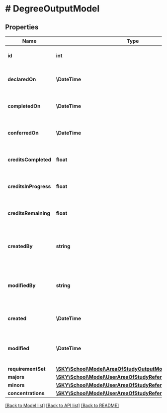 # # DegreeOutputModel

## Properties

Name | Type | Description | Notes
------------ | ------------- | ------------- | -------------
**id** | **int** | The Id of the area of study | [optional]
**declaredOn** | **\DateTime** | From User Area of Study Reference | [optional]
**completedOn** | **\DateTime** | From User Area of Study Group | [optional]
**conferredOn** | **\DateTime** | From User Area of Study Group | [optional]
**creditsCompleted** | **float** | From User Area of Study Reference | [optional]
**creditsInProgress** | **float** | From User Area of Study Reference | [optional]
**creditsRemaining** | **float** | From User Area of Study Reference | [optional]
**createdBy** | **string** | The BBID of the user who created the area of study | [optional]
**modifiedBy** | **string** | The BBID of the user who last modified the area of study | [optional]
**created** | **\DateTime** | The date the area of study was created | [optional]
**modified** | **\DateTime** | The date the area of study was last modified | [optional]
**requirementSet** | [**\SKY\School\Model\AreaOfStudyOutputModel[]**](AreaOfStudyOutputModel.md) |  | [optional]
**majors** | [**\SKY\School\Model\UserAreaOfStudyReferenceOutputModel[]**](UserAreaOfStudyReferenceOutputModel.md) |  | [optional]
**minors** | [**\SKY\School\Model\UserAreaOfStudyReferenceOutputModel[]**](UserAreaOfStudyReferenceOutputModel.md) |  | [optional]
**concentrations** | [**\SKY\School\Model\UserAreaOfStudyReferenceOutputModel[]**](UserAreaOfStudyReferenceOutputModel.md) |  | [optional]

[[Back to Model list]](../../README.md#models) [[Back to API list]](../../README.md#endpoints) [[Back to README]](../../README.md)

